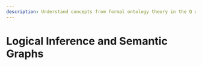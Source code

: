```yaml
---
description: Understand concepts from formal ontology theory in the Q way.
---
```


# Logical Inference and Semantic Graphs


